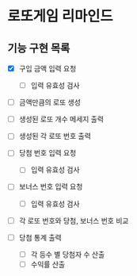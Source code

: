 # 로또게임 리마인드

## 기능 구현 목록

- [x] 구입 금액 입력 요청

  - [ ] 입력 유효성 검사

- [ ] 금액만큼의 로또 생성

- [ ] 생성된 로또 개수 메세지 출력

- [ ] 생성된 각 로또 번호 출력

- [ ] 당첨 번호 입력 요청

  - [ ] 입력 유효성 검사

- [ ] 보너스 번호 입력 요청

  - [ ] 입력 유효성 검사

- [ ] 각 로또 번호와 당첨, 보너스 번호 비교

- [ ] 당첨 통계 출력
  - [ ] 각 등수 별 당첨자 수 산출
  - [ ] 수익률 산출
